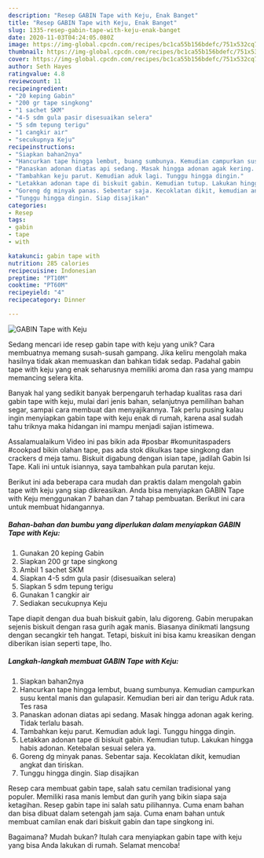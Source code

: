 ```yaml
---
description: "Resep GABIN Tape with Keju, Enak Banget"
title: "Resep GABIN Tape with Keju, Enak Banget"
slug: 1335-resep-gabin-tape-with-keju-enak-banget
date: 2020-11-03T04:24:05.080Z
image: https://img-global.cpcdn.com/recipes/bc1ca55b156bdefc/751x532cq70/gabin-tape-with-keju-foto-resep-utama.jpg
thumbnail: https://img-global.cpcdn.com/recipes/bc1ca55b156bdefc/751x532cq70/gabin-tape-with-keju-foto-resep-utama.jpg
cover: https://img-global.cpcdn.com/recipes/bc1ca55b156bdefc/751x532cq70/gabin-tape-with-keju-foto-resep-utama.jpg
author: Seth Hayes
ratingvalue: 4.8
reviewcount: 11
recipeingredient:
- "20 keping Gabin"
- "200 gr tape singkong"
- "1 sachet SKM"
- "4-5 sdm gula pasir disesuaikan selera"
- "5 sdm tepung terigu"
- "1 cangkir air"
- "secukupnya Keju"
recipeinstructions:
- "Siapkan bahan2nya"
- "Hancurkan tape hingga lembut, buang sumbunya. Kemudian campurkan susu kental manis dan gulapasir. Kemudian beri air dan terigu Aduk rata. Tes rasa"
- "Panaskan adonan diatas api sedang. Masak hingga adonan agak kering. Tidak terlalu basah."
- "Tambahkan keju parut. Kemudian aduk lagi. Tunggu hingga dingin."
- "Letakkan adonan tape di biskuit gabin. Kemudian tutup. Lakukan hingga habis adonan. Ketebalan sesuai selera ya."
- "Goreng dg minyak panas. Sebentar saja. Kecoklatan dikit, kemudian angkat dan tiriskan."
- "Tunggu hingga dingin. Siap disajikan"
categories:
- Resep
tags:
- gabin
- tape
- with

katakunci: gabin tape with 
nutrition: 285 calories
recipecuisine: Indonesian
preptime: "PT10M"
cooktime: "PT60M"
recipeyield: "4"
recipecategory: Dinner

---
```



![GABIN Tape with Keju](https://img-global.cpcdn.com/recipes/bc1ca55b156bdefc/751x532cq70/gabin-tape-with-keju-foto-resep-utama.jpg)

Sedang mencari ide resep gabin tape with keju yang unik? Cara membuatnya memang susah-susah gampang. Jika keliru mengolah maka hasilnya tidak akan memuaskan dan bahkan tidak sedap. Padahal gabin tape with keju yang enak seharusnya memiliki aroma dan rasa yang mampu memancing selera kita.

Banyak hal yang sedikit banyak berpengaruh terhadap kualitas rasa dari gabin tape with keju, mulai dari jenis bahan, selanjutnya pemilihan bahan segar, sampai cara membuat dan menyajikannya. Tak perlu pusing kalau ingin menyiapkan gabin tape with keju enak di rumah, karena asal sudah tahu triknya maka hidangan ini mampu menjadi sajian istimewa.

Assalamualaikum Video ini pas bikin ada #posbar #komunitaspaders #cookpad bikin olahan tape, pas ada stok dikulkas tape singkong dan crackers d meja tamu. Biskuit digabung dengan isian tape, jadilah Gabin Isi Tape. Kali ini untuk isiannya, saya tambahkan pula parutan keju.


Berikut ini ada beberapa cara mudah dan praktis dalam mengolah gabin tape with keju yang siap dikreasikan. Anda bisa menyiapkan GABIN Tape with Keju menggunakan 7 bahan dan 7 tahap pembuatan. Berikut ini cara untuk membuat hidangannya.

<!--inarticleads1-->

##### Bahan-bahan dan bumbu yang diperlukan dalam menyiapkan GABIN Tape with Keju:

1. Gunakan 20 keping Gabin
1. Siapkan 200 gr tape singkong
1. Ambil 1 sachet SKM
1. Siapkan 4-5 sdm gula pasir (disesuaikan selera)
1. Siapkan 5 sdm tepung terigu
1. Gunakan 1 cangkir air
1. Sediakan secukupnya Keju


Tape diapit dengan dua buah biskuit gabin, lalu digoreng. Gabin merupakan sejenis biskuit dengan rasa gurih agak manis. Biasanya dinikmati langsung dengan secangkir teh hangat. Tetapi, biskuit ini bisa kamu kreasikan dengan diberikan isian seperti tape, lho. 

<!--inarticleads2-->

##### Langkah-langkah membuat GABIN Tape with Keju:

1. Siapkan bahan2nya
1. Hancurkan tape hingga lembut, buang sumbunya. Kemudian campurkan susu kental manis dan gulapasir. Kemudian beri air dan terigu Aduk rata. Tes rasa
1. Panaskan adonan diatas api sedang. Masak hingga adonan agak kering. Tidak terlalu basah.
1. Tambahkan keju parut. Kemudian aduk lagi. Tunggu hingga dingin.
1. Letakkan adonan tape di biskuit gabin. Kemudian tutup. Lakukan hingga habis adonan. Ketebalan sesuai selera ya.
1. Goreng dg minyak panas. Sebentar saja. Kecoklatan dikit, kemudian angkat dan tiriskan.
1. Tunggu hingga dingin. Siap disajikan


Resep cara membuat gabin tape, salah satu cemilan tradisional yang populer. Memiliki rasa manis lembut dan gurih yang bikin siapa saja ketagihan. Resep gabin tape ini salah satu pilihannya. Cuma enam bahan dan bisa dibuat dalam setengah jam saja. Cuma enam bahan untuk membuat camilan enak dari biskuit gabin dan tape singkong ini. 

Bagaimana? Mudah bukan? Itulah cara menyiapkan gabin tape with keju yang bisa Anda lakukan di rumah. Selamat mencoba!

